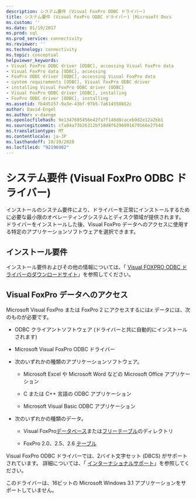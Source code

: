 ```yaml
---
description: システム要件 (Visual FoxPro ODBC ドライバー)
title: システム要件 (Visual FoxPro ODBC ドライバー) |Microsoft Docs
ms.custom: ''
ms.date: 01/19/2017
ms.prod: sql
ms.prod_service: connectivity
ms.reviewer: ''
ms.technology: connectivity
ms.topic: conceptual
helpviewer_keywords:
- Visual FoxPro ODBC driver [ODBC], accessing Visual FoxPro data
- Visual FoxPro data [ODBC], accessing
- FoxPro ODBC driver [ODBC], accessing Visual FoxPro data
- system requirements [ODBC], Visual FoxPro ODBC driver
- installing Visual FoxPro ODBC driver [ODBC]
- Visual FoxPro ODBC driver [ODBC], installing
- FoxPro ODBC driver [ODBC], installing
ms.assetid: fb4d5157-9a3e-43bf-97b5-7a614558652c
author: David-Engel
ms.author: v-daenge
ms.openlocfilehash: 9e1347695456e42fa7f140d8caceb9d2e12a2bb1
ms.sourcegitcommit: cfa04a73b26312bf18d8f6296891679166e2754d
ms.translationtype: MT
ms.contentlocale: ja-JP
ms.lasthandoff: 10/19/2020
ms.locfileid: "92196902"
---
```

# <a name="system-requirements-visual-foxpro-odbc-driver"></a>システム要件 (Visual FoxPro ODBC ドライバー)
インストールのシステム要件により、ドライバーを正常にインストールするために必要な最小限のオペレーティングシステムとディスク領域が提供されます。 ドライバーをインストールした後、Visual FoxPro データへのアクセスに使用する特定のアプリケーションソフトウェアを選択できます。  
  
## <a name="installation-requirements"></a>インストール要件  
 インストール要件およびその他の情報については、「 [Visual FOXPRO ODBC ドライバーのダウンロードサイト](/previous-versions/visualstudio/foxpro/mt490121(v=msdn.10))」を参照してください。  
  
## <a name="accessing-visual-foxpro-data"></a>Visual FoxPro データへのアクセス  
 Microsoft Visual FoxPro または FoxPro 2 にアクセスするには*x* データには、次のものが必要です。  
  
-   ODBC クライアントソフトウェア (ドライバーと共に自動的にインストールされます)  
  
-   Microsoft Visual FoxPro ODBC ドライバー  
  
-   次のいずれかの種類のアプリケーションソフトウェア。  
  
    -   Microsoft Excel や Microsoft Word などの Microsoft Office アプリケーション  
  
    -   C または C++ 言語の ODBC アプリケーション  
  
    -   Microsoft Visual Basic ODBC アプリケーション  
  
-   次のいずれかの種類のデータ。  
  
    -   Visual FoxPro[データベース](../../odbc/microsoft/visual-foxpro-terminology.md)または[フリーテーブル](../../odbc/microsoft/visual-foxpro-terminology.md)のディレクトリ  
  
    -   FoxPro 2.0、2.5、2.6 [テーブル](../../odbc/microsoft/visual-foxpro-terminology.md)  
  
 Visual FoxPro ODBC ドライバーでは、2バイト文字セット (DBCS) がサポートされています。 詳細については、「 [インターナショナルサポート](../../odbc/microsoft/international-support-visual-foxpro-odbc-driver.md)」を参照してください。  
  
 このドライバーは、16ビットの Microsoft Windows 3.1 アプリケーションをサポートしていません。